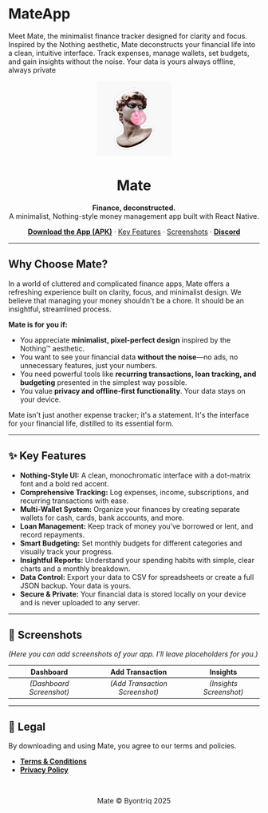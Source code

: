 # MateApp
Meet Mate, the minimalist finance tracker designed for clarity and focus. Inspired by the Nothing aesthetic, Mate deconstructs your financial life into a clean, intuitive interface. Track expenses, manage wallets, set budgets, and gain insights without the noise. Your data is yours always offline, always private

<div align="center">
  <img src="./assets/icon.png" alt="Mate App Logo" width="150" />
  <h1 align="center">Mate</h1>
  <p align="center">
    <strong>Finance, deconstructed.</strong>
    <br />
    A minimalist, Nothing-style money management app built with React Native.
  </p>
  <p align="center">
    <a href="soon"><strong>Download the App (APK)</strong></a>
    ·
    <a href="#-key-features">Key Features</a>
    ·
    <a href="#-screenshots">Screenshots</a>
    ·
    <a href="https://discord.gg/Tadda5xDXG"><strong>Discord</strong></a>
  </p>
</div>

---

## Why Choose Mate?

In a world of cluttered and complicated finance apps, Mate offers a refreshing experience built on clarity, focus, and minimalist design. We believe that managing your money shouldn't be a chore. It should be an insightful, streamlined process.

**Mate is for you if:**
-   You appreciate **minimalist, pixel-perfect design** inspired by the Nothing™ aesthetic.
-   You want to see your financial data **without the noise**—no ads, no unnecessary features, just your numbers.
-   You need powerful tools like **recurring transactions, loan tracking, and budgeting** presented in the simplest way possible.
-   You value **privacy and offline-first functionality**. Your data stays on your device.

Mate isn't just another expense tracker; it's a statement. It's the interface for your financial life, distilled to its essential form.

---

## ✨ Key Features

-   **Nothing-Style UI:** A clean, monochromatic interface with a dot-matrix font and a bold red accent.
-   **Comprehensive Tracking:** Log expenses, income, subscriptions, and recurring transactions with ease.
-   **Multi-Wallet System:** Organize your finances by creating separate wallets for cash, cards, bank accounts, and more.
-   **Loan Management:** Keep track of money you've borrowed or lent, and record repayments.
-   **Smart Budgeting:** Set monthly budgets for different categories and visually track your progress.
-   **Insightful Reports:** Understand your spending habits with simple, clear charts and a monthly breakdown.
-   **Data Control:** Export your data to CSV for spreadsheets or create a full JSON backup. Your data is yours.
-   **Secure & Private:** Your financial data is stored locally on your device and is never uploaded to any server.

---

## 📸 Screenshots

*(Here you can add screenshots of your app. I'll leave placeholders for you.)*

| Dashboard | Add Transaction | Insights |
| :---: | :---: | :---: |
| *(Dashboard Screenshot)* | *(Add Transaction Screenshot)* | *(Insights Screenshot)* |

---


## 📜 Legal

By downloading and using Mate, you agree to our terms and policies.

*   [**Terms & Conditions**](./TERMS.md)
*   [**Privacy Policy**](./PRIVACY.md)

<div align="center">
  <br />
  <p>Mate © Byontriq 2025</p>
</div>
